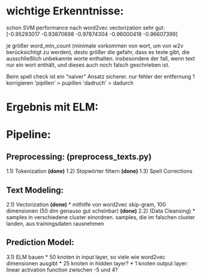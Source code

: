 # wichtige Erkenntnisse:
schon SVM performance nach word2vec vectorization sehr gut: [-0.95293017 -0.93870698 -0.97874304 -0.96000418 -0.96607399]

je größer word_min_count (minimale vorkommen von wort, um von w2v berücksichtigt zu werden), desto größer die gefahr,
dass es texte gibt, die ausschließlich unbekannte worte enthalten. insbesondere der fall, wenn text nur ein wort enthält,
und dieses auch noch falsch geschrieben ist.

Beim spell check ist ein "naiver" Ansatz sicherer. nur fehler der entfernung 1 korrigieren
'pipillen' > pupillen
'dadruch' > dadurch

# Ergebnis mit ELM:


# Pipeline:

## Preprocessing: (preprocess_texts.py)
1.1) Tokenization **(done)**
1.2) Stopwörter filtern **(done)**
1.3) Spell Corrections

## Text Modeling:
2.1) Vectorization **(done)**
    * mithilfe von word2vec skip-gram, 100 dimensionen (50 dim genauso gut scheinbar) **(done)**
2.2) (Data Cleansing)
    * samples in verschiedene cluster einordnen. samples, die im falschen cluster landen, aus trainingsdaten rausnehmen

## Prediction Model:
3.1) ELM bauen
    * 50 knoten in input layer, so viele wie word2vec dimensionen ausgibt
    * 25 knoten in hidden layer?
    * 1 knoten output layer: linear activation function zwischen -5 und 4?